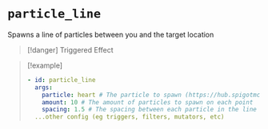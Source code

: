 # `particle_line`

Spawns a line of particles between you and the target location

> [!danger] Triggered Effect

> [!example]
> ```yaml
> - id: particle_line
>   args:
>     particle: heart # The particle to spawn (https://hub.spigotmc.org/javadocs/spigot/org/bukkit/Particle.html)
>     amount: 10 # The amount of particles to spawn on each point
>     spacing: 1.5 # The spacing between each particle in the line
>   ...other config (eg triggers, filters, mutators, etc)
> ```
